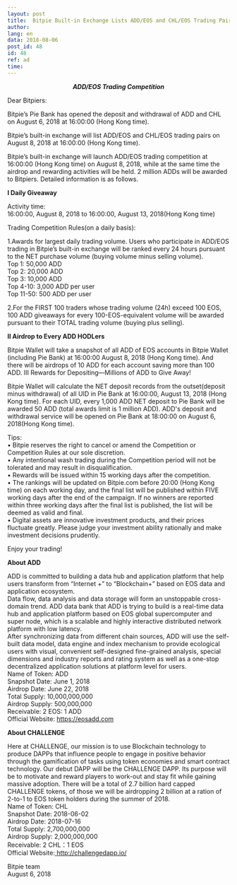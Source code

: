 ```yaml
---
layout: post
title:  Bitpie Built-in Exchange Lists ADD/EOS and CHL/EOS Trading Pairs
author: 
lang: en
data: 2018-08-06
post_id: 48
id: 48
ref: ad
time: 
---
```



<h5 style="margin:0 auto;display:block;text-align:center;margin-top:10px"> ADD/EOS Trading Competition </h5>


Dear Bitpiers:<br/>


Bitpie’s Pie Bank has opened the deposit and withdrawal of ADD and CHL on August 6, 2018 at 16:00:00 (Hong Kong time).

Bitpie’s built-in exchange will list ADD/EOS and CHL/EOS trading pairs on August 8, 2018 at 16:00:00 (Hong Kong time).

Bitpie’s built-in exchange will launch ADD/EOS trading competition at 16:00:00 (Hong Kong time) on August 8, 2018, while at the same time the airdrop and rewarding activities will be held. 2 million ADDs will be awarded to Bitpiers.
Detailed information is as follows.


<strong>I Daily Giveaway</strong>

Activity time: <br/>
16:00:00, August 8, 2018 to 16:00:00, August 13, 2018(Hong Kong time) 

Trading Competition Rules(on a daily basis):

1.Awards for largest daily trading volume. Users who participate in ADD/EOS trading in Bitpie’s built-in exchange will be ranked every 24 hours pursuant to the NET purchase volume (buying volume minus selling volume).<br/>
Top 1: 50,000 ADD<br/>
Top 2: 20,000 ADD<br/>
Top 3: 10,000 ADD<br/>
Top 4-10: 3,000 ADD per user<br/>
Top 11-50: 500 ADD per user<br/>

2.For the FIRST 100 traders whose trading volume (24h) exceed 100 EOS, 100 ADD giveaways for every 100-EOS-equivalent volume will be awarded pursuant to their TOTAL trading volume (buying plus selling).

<strong>II Airdrop to Every ADD HODLers </strong>
                 
Bitpie Wallet will take a snapshot of all ADD of EOS accounts in Bitpie Wallet (including Pie Bank) at 16:00:00 August 8, 2018 (Hong Kong time). And there will be airdrops of 10 ADD for each account saving more than 100 ADD. 
III Rewards for Depositing—Millions of ADD to Give Away!

Bitpie Wallet will calculate the NET deposit records from the outset(deposit minus withdrawal) of all UID in Pie Bank at 16:00:00, August 13, 2018 (Hong Kong time). For each UID, every 1,000 ADD NET deposit to Pie Bank will be awarded 50 ADD (total awards limit is 1 million ADD).
ADD's deposit and withdrawal service will be opened on Pie Bank at 18:00:00 on August 6, 2018(Hong Kong time).

Tips:<br/>
•	Bitpie reserves the right to cancel or amend the Competition or Competition Rules at our sole discretion.<br/>
•	Any intentional wash trading during the Competition period will not be tolerated and may result in disqualification.<br/>
•	Rewards will be issued within 15 working days after the competition.<br/>
•	The rankings will be updated on Bitpie.com before 20:00 (Hong Kong time) on each working day, and the final list will be published within FIVE working days after the end of the campaign. If no winners are reported within three working days after the final list is published, the list will be deemed as valid and final.<br/>
•	Digital assets are innovative investment products, and their prices fluctuate greatly. Please judge your investment ability rationally and make investment decisions prudently.<br/>

Enjoy your trading!






<strong>About ADD</strong>

ADD is committed to building a data hub and application platform that help users transform from “Internet +” to “Blockchain+” based on EOS data and application ecosystem. <br/>
Data flow, data analysis and data storage will form an unstoppable cross-domain trend. ADD data bank that ADD is trying to build is a real-time data hub and application platform based on EOS global supercomputer and super node, which is a scalable and highly interactive distributed network platform with low latency.<br/>
After synchronizing data from different chain sources, ADD will use the self-built data model, data engine and index mechanism to provide ecological users with visual, convenient self-designed fine-grained analysis, special dimensions and industry reports and rating system as well as a one-stop decentralized application solutions at platform level for users.<br/>
Name of Token: ADD<br/>
Snapshot Date: June 1, 2018<br/>
Airdrop Date: June 22, 2018<br/>
Total Supply: 10,000,000,000<br/>
Airdrop Supply: 500,000,000<br/>
Receivable: 2 EOS: 1 ADD<br/>
Official Website: <a href="https://eosadd.com" target="_blank">https://eosadd.com</a>

<strong>About CHALLENGE</strong>

Here at CHALLENGE, our mission is to use Blockchain technology to produce DAPPs that influence people to engage in positive behavior through the gamification of tasks using token economies and smart contract technology. Our debut DAPP will be the CHALLENGE DAPP. Its purpose will be to motivate and reward players to work-out and stay fit while gaining massive adoption. There will be a total of 2.7 billion hard capped CHALLENGE tokens, of those we will be airdropping 2 billion at a ration of 2-to-1 to EOS token holders during the summer of 2018.<br/>
Name of Token: CHL<br/>
Snapshot Date: 2018-06-02<br/>
Airdrop Date: 2018-07-16<br/>
Total Supply: 2,700,000,000<br/>
Airdrop Supply: 2,000,000,000<br/>
Receivable: 2 CHL：1 EOS<br/>
Official Website:<a href="http://challengedapp.io/" target="_blank"> http://challengedapp.io/</a>


Bitpie team<br/>
August 6, 2018

